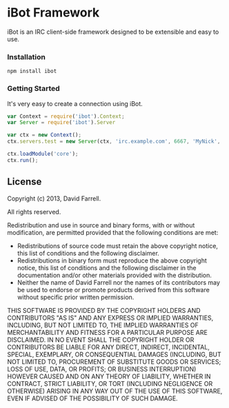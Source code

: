 # iBot Framework

iBot is an IRC client-side framework designed to be extensible and easy to use.

### Installation

```
npm install ibot
```

### Getting Started

It's very easy to create a connection using iBot.

```javascript
var Context = require('ibot').Context;
var Server = require('ibot').Server

var ctx = new Context();
ctx.servers.test = new Server(ctx, 'irc.example.com', 6667, 'MyNick', 'myident', false, false);

ctx.loadModule('core');
ctx.run();
```

## License

Copyright (c) 2013, David Farrell.

All rights reserved.

Redistribution and use in source and binary forms, with or without modification, are permitted provided that the following conditions are met:

* Redistributions of source code must retain the above copyright notice, this list of conditions and the following disclaimer.
* Redistributions in binary form must reproduce the above copyright notice, this list of conditions and the following disclaimer in the documentation and/or other materials provided with the distribution.
* Neither the name of David Farrell nor the names of its contributors may be used to endorse or promote products derived from this software without specific prior written permission.

THIS SOFTWARE IS PROVIDED BY THE COPYRIGHT HOLDERS AND CONTRIBUTORS "AS IS" AND ANY EXPRESS OR IMPLIED WARRANTIES, INCLUDING, BUT NOT LIMITED TO, THE IMPLIED WARRANTIES OF MERCHANTABILITY AND FITNESS FOR A PARTICULAR PURPOSE ARE DISCLAIMED. IN NO EVENT SHALL THE COPYRIGHT HOLDER OR CONTRIBUTORS BE LIABLE FOR ANY DIRECT, INDIRECT, INCIDENTAL, SPECIAL, EXEMPLARY, OR CONSEQUENTIAL DAMAGES (INCLUDING, BUT NOT LIMITED TO, PROCUREMENT OF SUBSTITUTE GOODS OR SERVICES; LOSS OF USE, DATA, OR PROFITS; OR BUSINESS INTERRUPTION) HOWEVER CAUSED AND ON ANY THEORY OF LIABILITY, WHETHER IN CONTRACT, STRICT LIABILITY, OR TORT (INCLUDING NEGLIGENCE OR OTHERWISE) ARISING IN ANY WAY OUT OF THE USE OF THIS SOFTWARE, EVEN IF ADVISED OF THE POSSIBILITY OF SUCH DAMAGE.
